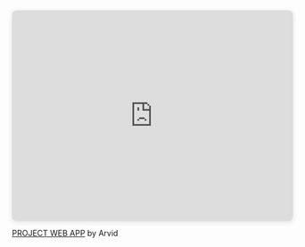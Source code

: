 <br>
<div style="position: relative; width: 100%; height: 0; padding-top: 75.0000%;
 padding-bottom: 0; box-shadow: 0 2px 8px 0 rgba(63,69,81,0.16); margin-top: 1.6em; margin-bottom: 0.9em; overflow: hidden;
 border-radius: 8px; will-change: transform;">
  <iframe loading="lazy" style="position: absolute; width: 100%; height: 100%; top: 0; left: 0; border: none; padding: 0;margin: 0;"
    src="https://www.canva.com/design/DAGfVFmVpGk/8p92cXl48AsLrq73ylXlWA/view?embed" allowfullscreen="allowfullscreen" allow="fullscreen">
  </iframe>
</div>
<a href="https:&#x2F;&#x2F;www.canva.com&#x2F;design&#x2F;DAGfVFmVpGk&#x2F;8p92cXl48AsLrq73ylXlWA&#x2F;view?utm_content=DAGfVFmVpGk&amp;utm_campaign=designshare&amp;utm_medium=embeds&amp;utm_source=link" target="_blank" rel="noopener">PROJECT WEB APP</a> by Arvid
</br>

